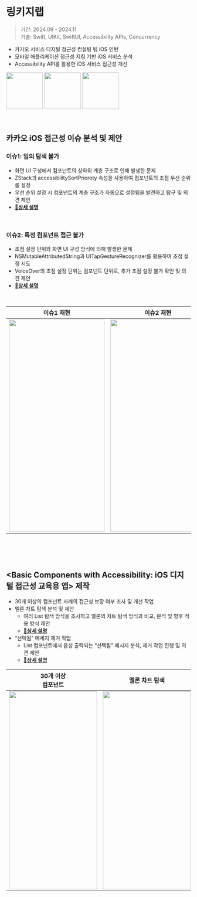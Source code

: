 # 링키지랩

> 기간: 2024.09 - 2024.11 <br>
> 기술: Swift, UIKit, SwiftUI, Accessibility APIs, Concurrency

- 카카오 서비스 디지털 접근성 컨설팅 팀 iOS 인턴
- 모바일 애플리케이션 접근성 지침 기반 iOS 서비스 분석
- Accessibility API를 활용한 iOS 서비스 접근성 개선


 <img src = "https://github.com/user-attachments/assets/76a4583e-61bb-46bd-9fea-c040c9d1e135" width = 100 height = 100>  <img src = "https://github.com/user-attachments/assets/913f5809-497d-4671-a15c-5d0942816ecc" width = 100 height = 100>  <img src = "https://github.com/user-attachments/assets/14e7b305-899b-4b37-b705-47c8a6ccd707" width = 100 height = 100>




<br>


## 카카오 iOS 접근성 이슈 분석 및 제안

### 이슈1: 임의 탐색 불가

- 화면 UI 구성에서 컴포넌트의 상하위 계층 구조로 인해 발생한 문제
- ZStack과 accessibilitySortPrioroty 속성을 사용하여 컴포넌트의 초점 우선 순위를 설정
- 우선 순위 설정 시 컴포넌트의 계층 구조가 자동으로 설정됨을 발견하고 탐구 및 의견 제안
- [**🔗상세 설명**](https://github.com/88yhtserof/LinkageLab-Accessibility/blob/main/3-Issue1.md)


<br>

### 이슈2: 특정 컴포넌트 접근 불가
- 초점 설정 단위와 화면 UI 구성 방식에 의해 발생한 문제
- NSMutableAttributedString과 UITapGestureRecognizer를 활용하여 초점 설정 시도
- VoiceOver의 초점 설정 단위는 컴포넌트 단위로, 추가 초점 설정 불가 확인 및 의견 제안
- [**🔗상세 설명**](https://github.com/88yhtserof/LinkageLab-Accessibility/blob/main/4-Issue2.md)

<br>

| 이슈1 재현 | 이슈2 재현 |
| ----- | ----- |
| <img src = "https://github.com/user-attachments/assets/766e896f-9270-41e6-a95a-c0a13de73167" width = 260 height = 580> | <img src = "https://github.com/user-attachments/assets/3a729490-6b33-4261-b8d3-5c4605084754" width = 260 height = 580> |


<br>

<br>

<br>

## <Basic Components with Accessibility: iOS 디지털 접근성 교육용 앱> 제작

- 30개 이상의 컴포넌트 사례의 접근성 보장 여부 조사 및 개선 작업
- 멜론 차트 탐색 분석 및 제안
    - 여러 List 탐색 방식을 조사하고 멜론의 차트 탐색 방식과 비교, 분석 및 향후 적용 방식 제안
    - [**🔗상세 설명**](https://github.com/88yhtserof/LinkageLab-Accessibility/blob/main/1-MelonChart.md)
- “선택됨” 메세지 제거 작업
    - List 컴포넌트에서 음성 출력되는 “선택됨” 메시지 분석, 제거 작업 진행 및 의견 제안
    - [**🔗상세 설명**](https://github.com/88yhtserof/LinkageLab-Accessibility/blob/main/2-RemoveSelectedMessage.md)



| 30개 이상 <br> 컴포넌트 | 멜론 차트 탐색 | 콘텐츠 더보기 | 최근 검색어 |
| ----- | ----- | ----- | ----- |
| <img src = "https://github.com/user-attachments/assets/a37b2ba0-1ed2-41b5-942d-42892ecd1085" width = 240 height = 540> | <img src = "https://github.com/user-attachments/assets/55e44f80-feb5-4e8e-bde4-f392a225f863" width = 240 height = 540> | <img src = "https://github.com/user-attachments/assets/1a4880f9-be2f-43bb-bb09-95f13cbec10c" width = 240 height = 540> | <img src = "https://github.com/user-attachments/assets/a1dd5585-32f9-41b3-9adf-296a310e5873" width = 240 height = 540> |



<br>

<br>



<br>
